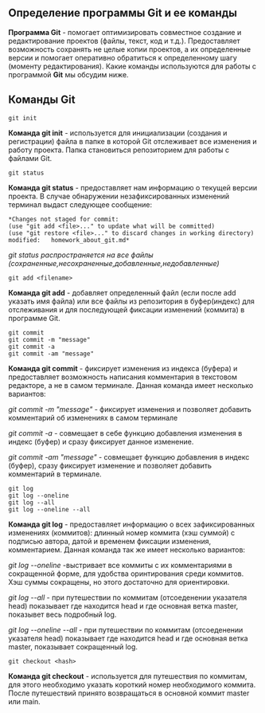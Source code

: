 ## **Определение программы Git и ее команды**

**Программа Git** - помогает оптимизировать совместное создание и редактирование проектов (файлы, текст, код и т.д.). Предоставляет возможность сохранять не целые копии проектов, а их определенные версии и помогает оперативно обратиться к определенному шагу (моменту редактирования). Какие команды используются для работы с программой **Git** мы обсудим ниже.

## **Команды Git**

    git init

**Команда git init** - используется для инициализации (создания и регистрации) файла в папке в которой Git отслеживает все изменения и работу проекта. Папка становиться репозиторием для работы с файлами Git.


    git status

**Команда git status** - предоставляет нам информацию о текущей версии проекта. В случае обнаружении незафиксированных изменений терминал выдаст следующее сообщение:

    *Changes not staged for commit:
    (use "git add <file>..." to update what will be committed)
    (use "git restore <file>..." to discard changes in working directory)
    modified:   homework_about_git.md*
*git status распространяется на все файлы (сохраненные,несохраненные,добавленные,недобавленные)*    

    git add <filename>

**Команда git add** - добавляет определенный файл (если после add указать имя файла) или все файлы из репозитория в буфер(индекс) для отслеживания и для последующей фиксации изменений (коммита) в программе Git. 

    git commit
    git commit -m "message"
    git commit -a
    git commit -am "message"

**Команда git commit** - фиксирует изменения из индекса (буфера) и предоставляет возможность написания комментария в текстовом редакторе, а не в самом терминале.
Данная команда имеет несколько вариантов:

*git commit -m "message"* - фиксирует изменения и позволяет добавить комментарий об изменениях в самом терминале

*git commit -a* - совмещает в себе функцию добавления изменения в индекс (буфер) и сразу фиксирует данное изменение.

*git commit -am "message"* - совмещает функцию добавления в индекс (буфер), сразу фиксирует изменение и позволяет добавить комментарий в терминале.

    git log
    git log --oneline
    git log --all
    git log --oneline --all

**Команда git log** - предоставляет информацию о всех зафиксированных изменениях (коммитов): длинный номер коммита (хэш суммой) с подписью автора, датой и временем фиксации изменения, комментарием. Данная команда так же имеет несколько вариантов:

*git log --oneline* -выстривает все коммиты с их комментариями в сокращенной форме, для удобства оринтирования среди коммитов. Хэш суммы сокращены, но этого достаточно для ориентировки.

*git log --all* - при путешествии по коммитам (отсоеденении указателя head) показывает где находится head и где основная ветка master, показывет весь подробный log.

*git log --oneline --all* - при путешествии по коммитам (отсоеденении указателя head) показывает где находится head и где основная ветка master, показывает сокращенный log.

    git checkout <hash>

**Команда git checkout** - используется для путешествия по коммитам, для этого необходимо указать короткий номер необходимого коммита.
После путешествий принято возвращаться в основной коммит master или main.


